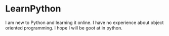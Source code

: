 # LearnPython
I am new to Python and learning it online. I have no experience about object oriented programming. I hope I will be goot at in python.
